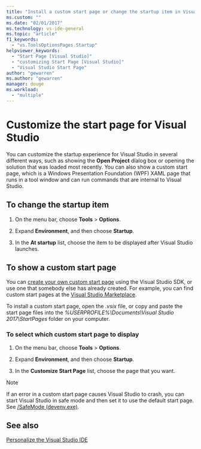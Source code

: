 ```yaml
---
title: "Install a custom start page or change the startup item in Visual Studio | Microsoft Docs"
ms.custom: ""
ms.date: "02/01/2017"
ms.technology: vs-ide-general
ms.topic: "article"
f1_keywords:
  - "vs.ToolsOptionsPages.Startup"
helpviewer_keywords: 
  - "Start Page [Visual Studio]"
  - "customizing Start Page [Visual Studio]"
  - "Visual Studio Start Page"
author: "gewarren"
ms.author: "gewarren"
manager: douge
ms.workload: 
  - "multiple"
---
```

# Customize the start page for Visual Studio

You can customize the startup experience for Visual Studio in several different ways, such as showing the **Open Project** dialog box or opening the solution that was loaded most recently. You can also show a custom start page, which is a Windows Presentation Foundation (WPF) XAML page that runs in a tool window and can run commands that are internal to Visual Studio.

## To change the startup item

1. On the menu bar, choose **Tools** > **Options**.

1. Expand **Environment**, and then choose **Startup**.

1. In the **At startup** list, choose the item to be displayed after Visual Studio launches.

## To show a custom start page

You can [create your own custom start page](../extensibility/creating-a-custom-start-page.md) using the Visual Studio SDK, or use one that somebody else has already created. For example, you can find custom start pages at the [Visual Studio Marketplace](https://marketplace.visualstudio.com/search?target=VS&category=Tools&vsVersion=&subCategory=Start%20Pages&sortBy=Downloads).

To install a custom start page, open the *.vsix* file, or copy and paste the start page files into the *%USERPROFILE%\Documents\Visual Studio 2017\StartPages* folder on your computer.

### To select which custom start page to display

1. On the menu bar, choose **Tools** > **Options**.

1. Expand **Environment**, and then choose **Startup**.

1. In the **Customize Start Page** list, choose the page that you want.

> [!NOTE]
> If an error in a custom start page causes Visual Studio to crash, you can start Visual Studio in safe mode and then set it to use the default start page. See [/SafeMode (devenv.exe)](../ide/reference/safemode-devenv-exe.md).

## See also

[Personalize the Visual Studio IDE](../ide/personalizing-the-visual-studio-ide.md)
